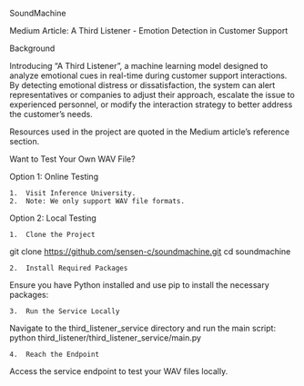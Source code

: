 SoundMachine

Medium Article: A Third Listener - Emotion Detection in Customer Support

Background

Introducing “A Third Listener”, a machine learning model designed to analyze emotional cues in real-time during customer support interactions. By detecting emotional distress or dissatisfaction, the system can alert representatives or companies to adjust their approach, escalate the issue to experienced personnel, or modify the interaction strategy to better address the customer’s needs.

Resources used in the project are quoted in the Medium article’s reference section.

Want to Test Your Own WAV File?

Option 1: Online Testing

	1.	Visit Inference University.
	2.	Note: We only support WAV file formats.

Option 2: Local Testing

	1.	Clone the Project
 git clone https://github.com/sensen-c/soundmachine.git
cd soundmachine


	2.	Install Required Packages
Ensure you have Python installed and use pip to install the necessary packages:

	3.	Run the Service Locally
Navigate to the third_listener_service directory and run the main script:
python third_listener/third_listener_service/main.py

	4.	Reach the Endpoint
Access the service endpoint to test your WAV files locally.
